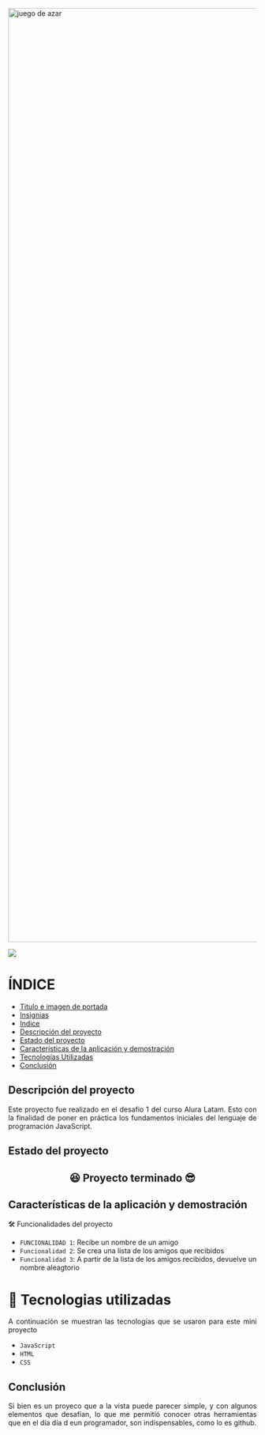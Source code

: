 <img width="3780" id= "titulo" height="1890" alt="juego de azar" src="https://github.com/user-attachments/assets/26f46251-fb25-4f60-b168-3cce67e6df00" />
<p align= "left">
  <img src= "https://img.shields.io/badge/status-terminado-green" id= "insignias">
</p>

# ÍNDICE
- [Titulo e imagen de portada](#titulo)
- [Insignias](#insignias)
- [Indice](#Indice)
- [Descripción del proyecto](#descripcion)
- [Estado del proyecto](#estado)
- [Características de la aplicación y demostración](#caracteristicas)
- [Tecnologías Utilizadas](#tecnologias)
- [Conclusión](#conclusion)

## Descripción del proyecto
<p align="justify" id= "descripcion">
Este proyecto fue realizado en el desafio 1 del curso Alura Latam. Esto con la finalidad de poner en práctica los fundamentos iniciales del lenguaje de programación JavaScript. 
</p>

## Estado del proyecto

<h2 align="center" id="estado">
  😆 Proyecto terminado 😎
</h2>

## Características de la aplicación y demostración 
<p align= "justify" id= "caracteristicas">
🛠️ Funcionalidades del proyecto

- `FUNCIONALIDAD 1`: Recibe un nombre de un amigo 
- `Funcionalidad 2`: Se crea una lista de los amigos que recibidos
- `Funcionalidad 3`: A partir de la lista de los amigos recibidos, devuelve un nombre aleagtorio
  </p>
# 🚀 Tecnologias utilizadas
<p align= "justify" id="tecnologias">
  A continuación se muestran las tecnologías que se usaron para este mini proyecto

- `JavaScript`
- `HTML`
- `CSS`
</p>

## Conclusión
<p align= "justify" id= "conclusion">
  Si bien es un proyeco que a la vista puede parecer simple, y con algunos elementos que desafían, lo que me permitió  conocer otras herramientas que en el día día d eun programador, son indispensables, como lo es github. 
</p>
